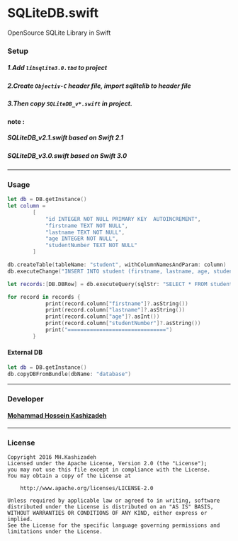 # SQLiteDB.swift
OpenSource SQLite Library in Swift

### Setup 

##### 1.Add ```libsqlite3.0.tbd``` to project
##### 2.Create ```Objectiv-C``` header file, import sqlitelib to header file
##### 3.Then copy ```SQLiteDB_v*.swift``` in project.

#### note : 

##### SQLiteDB_v2.1.swift based on Swift  2.1
  
##### SQLiteDB_v3.0.swift based on Swift  3.0

----
### Usage
``` swift
let db = DB.getInstance()
let column =
        [
            "id INTEGER NOT NULL PRIMARY KEY  AUTOINCREMENT",
            "firstname TEXT NOT NULL",
            "lastname TEXT NOT NULL",
            "age INTEGER NOT NULL",
            "studentNumber TEXT NOT NULL"
        ]

db.createTable(tableName: "student", withColumnNamesAndParam: column)
db.executeChange("INSERT INTO student (firstname, lastname, age, studentNumber) VALUES('Mohsen', 'Jahangiri', 30, '9150535')")

let records:[DB.DBRow] = db.executeQuery(sqlStr: "SELECT * FROM student ORDER BY studentNumber ASC")   

for record in records {
            print(record.column["firstname"]?.asString())
            print(record.column["lastname"]?.asString())
            print(record.column["age"]?.asInt())
            print(record.column["studentNumber"]?.asString())
            print("===============================")
        }
```

#### External DB
``` swift
let db = DB.getInstance()
db.copyDBFromBundle(dbName: "database")
```

----
### Developer
#### [Mohammad Hossein Kashizadeh](mailto:mh.kashizadeh@gmail.com)

----
### License
```
Copyright 2016 MH.Kashizadeh
Licensed under the Apache License, Version 2.0 (the "License");
you may not use this file except in compliance with the License.
You may obtain a copy of the License at

    http://www.apache.org/licenses/LICENSE-2.0

Unless required by applicable law or agreed to in writing, software
distributed under the License is distributed on an "AS IS" BASIS,
WITHOUT WARRANTIES OR CONDITIONS OF ANY KIND, either express or implied.
See the License for the specific language governing permissions and
limitations under the License.
```
